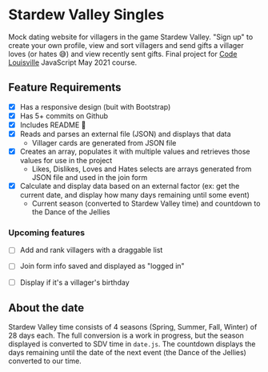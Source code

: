 # Stardew Valley Singles

Mock dating website for villagers in the game Stardew Valley. "Sign up" to create your own profile, view and sort villagers and send gifts a villager loves (or hates :sweat_smile:) and view recently sent gifts. Final project for [Code Louisville](https://www.codelouisville.org/) JavaScript May 2021 course.

## Feature Requirements
- [x] Has a responsive design (buit with Bootstrap)
- [x] Has 5+ commits on Github
- [x] Includes README :eyes:
- [x] Reads and parses an external file (JSON) and displays that data
  * Villager cards are generated from JSON file
- [x] Creates an array, populates it with multiple values and retrieves those values for use in the project
  * Likes, Dislikes, Loves and Hates selects are arrays generated from JSON file and used in the join form
- [x] Calculate and display data based on an external factor (ex: get the current date, and display how many days remaining until some event)
  * Current season (converted to Stardew Valley time) and countdown to the Dance of the Jellies
### Upcoming features
- [ ] Add and rank villagers with a draggable list
- [ ] Join form info saved and displayed as "logged in"
- [ ] Display if it's a villager's birthday


## About the date
Stardew Valley time consists of 4 seasons (Spring, Summer, Fall, Winter) of 28 days each. The full conversion is a work in progress, but the season displayed is converted to SDV time in `date.js`. The countdown displays the days remaining until the date of the next event (the Dance of the Jellies) converted to our time.